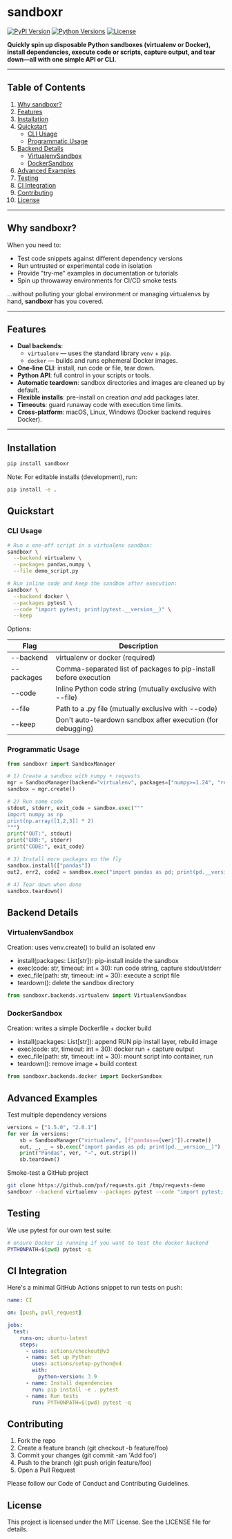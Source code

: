 # sandboxr

[![PyPI Version](https://img.shields.io/pypi/v/sandboxr.svg)](https://pypi.org/project/sandboxr) [![Python Versions](https://img.shields.io/pypi/pyversions/sandboxr.svg)](https://pypi.org/project/sandboxr) [![License](https://img.shields.io/pypi/l/sandboxr.svg)](LICENSE)

**Quickly spin up disposable Python sandboxes (virtualenv or Docker), install dependencies, execute code or scripts, capture output, and tear down—all with one simple API or CLI.**

---

## Table of Contents

1. [Why sandboxr?](#why-sandboxr)  
2. [Features](#features)  
3. [Installation](#installation)  
4. [Quickstart](#quickstart)  
   - [CLI Usage](#cli-usage)  
   - [Programmatic Usage](#programmatic-usage)  
5. [Backend Details](#backend-details)  
   - [VirtualenvSandbox](#virtualenvsandbox)  
   - [DockerSandbox](#dockersandbox)  
6. [Advanced Examples](#advanced-examples)  
7. [Testing](#testing)  
8. [CI Integration](#ci-integration)  
9. [Contributing](#contributing)  
10. [License](#license)  

---

## Why sandboxr?

When you need to:

- Test code snippets against different dependency versions  
- Run untrusted or experimental code in isolation  
- Provide "try-me" examples in documentation or tutorials  
- Spin up throwaway environments for CI/CD smoke tests  

…without polluting your global environment or managing virtualenvs by hand, **sandboxr** has you covered.

---

## Features

- **Dual backends**:  
  - `virtualenv` — uses the standard library `venv` + `pip`.  
  - `docker` — builds and runs ephemeral Docker images.  
- **One-line CLI**: install, run code or file, tear down.  
- **Python API**: full control in your scripts or tools.  
- **Automatic teardown**: sandbox directories and images are cleaned up by default.  
- **Flexible installs**: pre-install on creation _and_ add packages later.  
- **Timeouts**: guard runaway code with execution time limits.  
- **Cross-platform**: macOS, Linux, Windows (Docker backend requires Docker).  

---

## Installation

```bash
pip install sandboxr
```

Note: For editable installs (development), run:

```bash
pip install -e .
```

## Quickstart

### CLI Usage

```bash
# Run a one-off script in a virtualenv sandbox:
sandboxr \
  --backend virtualenv \
  --packages pandas,numpy \
  --file demo_script.py

# Run inline code and keep the sandbox after execution:
sandboxr \
  --backend docker \
  --packages pytest \
  --code "import pytest; print(pytest.__version__)" \
  --keep
```

Options:

| Flag | Description |
|------|-------------|
| --backend | virtualenv or docker (required) |
| --packages | Comma-separated list of packages to pip-install before execution |
| --code | Inline Python code string (mutually exclusive with --file) |
| --file | Path to a .py file (mutually exclusive with --code) |
| --keep | Don't auto-teardown sandbox after execution (for debugging) |

### Programmatic Usage

```python
from sandboxr import SandboxManager

# 1) Create a sandbox with numpy + requests
mgr = SandboxManager(backend="virtualenv", packages=["numpy>=1.24", "requests"])
sandbox = mgr.create()

# 2) Run some code
stdout, stderr, exit_code = sandbox.exec("""
import numpy as np
print(np.array([1,2,3]) * 2)
""")
print("OUT:", stdout)
print("ERR:", stderr)
print("CODE:", exit_code)

# 3) Install more packages on the fly
sandbox.install(["pandas"])
out2, err2, code2 = sandbox.exec("import pandas as pd; print(pd.__version__)")

# 4) Tear down when done
sandbox.teardown()
```

## Backend Details

### VirtualenvSandbox

Creation: uses venv.create() to build an isolated env

- install(packages: List[str]): pip-install inside the sandbox
- exec(code: str, timeout: int = 30): run code string, capture stdout/stderr
- exec_file(path: str, timeout: int = 30): execute a script file
- teardown(): delete the sandbox directory

```python
from sandboxr.backends.virtualenv import VirtualenvSandbox
```

### DockerSandbox

Creation: writes a simple Dockerfile + docker build

- install(packages: List[str]): append RUN pip install layer, rebuild image
- exec(code: str, timeout: int = 30): docker run + capture output
- exec_file(path: str, timeout: int = 30): mount script into container, run
- teardown(): remove image + build context

```python
from sandboxr.backends.docker import DockerSandbox
```

## Advanced Examples

Test multiple dependency versions

```python
versions = ["1.5.0", "2.0.1"]
for ver in versions:
    sb = SandboxManager("virtualenv", [f"pandas=={ver}"]).create()
    out, _, _ = sb.exec("import pandas as pd; print(pd.__version__)")
    print("Pandas", ver, "→", out.strip())
    sb.teardown()
```

Smoke-test a GitHub project

```bash
git clone https://github.com/psf/requests.git /tmp/requests-demo
sandboxr --backend virtualenv --packages pytest --code "import pytest; pytest.main(['/tmp/requests-demo'])"
```

## Testing

We use pytest for our own test suite:

```bash
# ensure Docker is running if you want to test the docker backend
PYTHONPATH=$(pwd) pytest -q
```

## CI Integration

Here's a minimal GitHub Actions snippet to run tests on push:

```yaml
name: CI

on: [push, pull_request]

jobs:
  test:
    runs-on: ubuntu-latest
    steps:
      - uses: actions/checkout@v3
      - name: Set up Python
        uses: actions/setup-python@v4
        with:
          python-version: 3.9
      - name: Install dependencies
        run: pip install -e . pytest
      - name: Run tests
        run: PYTHONPATH=$(pwd) pytest -q
```

## Contributing

1. Fork the repo
2. Create a feature branch (git checkout -b feature/foo)
3. Commit your changes (git commit -am 'Add foo')
4. Push to the branch (git push origin feature/foo)
5. Open a Pull Request

Please follow our Code of Conduct and Contributing Guidelines.

## License

This project is licensed under the MIT License. See the LICENSE file for details.